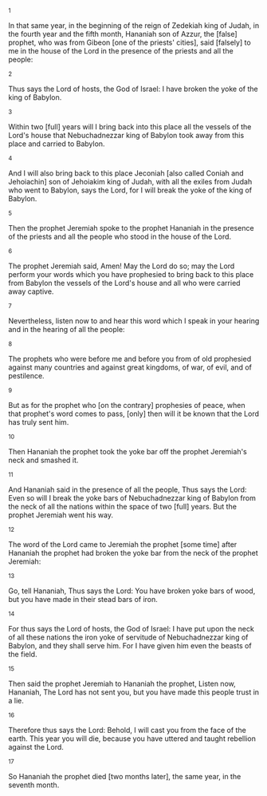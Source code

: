 <sup>1</sup> 

In that same year, in the beginning of the reign of Zedekiah king of Judah, in the fourth year and the fifth month, Hananiah son of Azzur, the [false] prophet, who was from Gibeon [one of the priests' cities], said [falsely] to me in the house of the Lord in the presence of the priests and all the people: 

<sup>2</sup> 

Thus says the Lord of hosts, the God of Israel: I have broken the yoke of the king of Babylon. 

<sup>3</sup> 

Within two [full] years will I bring back into this place all the vessels of the Lord's house that Nebuchadnezzar king of Babylon took away from this place and carried to Babylon. 

<sup>4</sup> 

And I will also bring back to this place Jeconiah [also called Coniah and Jehoiachin] son of Jehoiakim king of Judah, with all the exiles from Judah who went to Babylon, says the Lord, for I will break the yoke of the king of Babylon. 

<sup>5</sup> 

Then the prophet Jeremiah spoke to the prophet Hananiah in the presence of the priests and all the people who stood in the house of the Lord. 

<sup>6</sup> 

The prophet Jeremiah said, Amen! May the Lord do so; may the Lord perform your words which you have prophesied to bring back to this place from Babylon the vessels of the Lord's house and all who were carried away captive. 

<sup>7</sup> 

Nevertheless, listen now to and hear this word which I speak in your hearing and in the hearing of all the people: 

<sup>8</sup> 

The prophets who were before me and before you from of old prophesied against many countries and against great kingdoms, of war, of evil, and of pestilence. 

<sup>9</sup> 

But as for the prophet who [on the contrary] prophesies of peace, when that prophet's word comes to pass, [only] then will it be known that the Lord has truly sent him. 

<sup>10</sup> 

Then Hananiah the prophet took the yoke bar off the prophet Jeremiah's neck and smashed it. 

<sup>11</sup> 

And Hananiah said in the presence of all the people, Thus says the Lord: Even so will I break the yoke bars of Nebuchadnezzar king of Babylon from the neck of all the nations within the space of two [full] years. But the prophet Jeremiah went his way. 

<sup>12</sup> 

The word of the Lord came to Jeremiah the prophet [some time] after Hananiah the prophet had broken the yoke bar from the neck of the prophet Jeremiah: 

<sup>13</sup> 

Go, tell Hananiah, Thus says the Lord: You have broken yoke bars of wood, but you have made in their stead bars of iron. 

<sup>14</sup> 

For thus says the Lord of hosts, the God of Israel: I have put upon the neck of all these nations the iron yoke of servitude of Nebuchadnezzar king of Babylon, and they shall serve him. For I have given him even the beasts of the field. 

<sup>15</sup> 

Then said the prophet Jeremiah to Hananiah the prophet, Listen now, Hananiah, The Lord has not sent you, but you have made this people trust in a lie. 

<sup>16</sup> 

Therefore thus says the Lord: Behold, I will cast you from the face of the earth. This year you will die, because you have uttered and taught rebellion against the Lord. 

<sup>17</sup> 

So Hananiah the prophet died [two months later], the same year, in the seventh month.